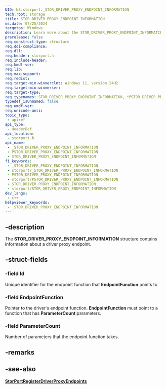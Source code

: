 ```yaml
---
UID: NS:storport._STOR_DRIVER_PROXY_ENDPOINT_INFORMATION
tech.root: storage
title: STOR_DRIVER_PROXY_ENDPOINT_INFORMATION
ms.date: 07/25/2024
targetos: Windows
description: Learn more about the STOR_DRIVER_PROXY_ENDPOINT_INFORMATION structure.
prerelease: false
req.construct-type: structure
req.ddi-compliance: 
req.dll: 
req.header: storport.h
req.include-header: 
req.kmdf-ver: 
req.lib: 
req.max-support: 
req.redist: 
req.target-min-winverclnt: Windows 11, version 24H2
req.target-min-winversvr: 
req.target-type: 
req.typenames: STOR_DRIVER_PROXY_ENDPOINT_INFORMATION, *PSTOR_DRIVER_PROXY_ENDPOINT_INFORMATION
typedef_isUnnamed: false
req.umdf-ver: 
req.unicode-ansi: 
topic_type:
 - apiref
api_type:
 - HeaderDef
api_location:
 - storport.h
api_name:
 - _STOR_DRIVER_PROXY_ENDPOINT_INFORMATION
 - PSTOR_DRIVER_PROXY_ENDPOINT_INFORMATION
 - STOR_DRIVER_PROXY_ENDPOINT_INFORMATION
f1_keywords:
 - _STOR_DRIVER_PROXY_ENDPOINT_INFORMATION
 - storport/_STOR_DRIVER_PROXY_ENDPOINT_INFORMATION
 - PSTOR_DRIVER_PROXY_ENDPOINT_INFORMATION
 - storport/PSTOR_DRIVER_PROXY_ENDPOINT_INFORMATION
 - STOR_DRIVER_PROXY_ENDPOINT_INFORMATION
 - storport/STOR_DRIVER_PROXY_ENDPOINT_INFORMATION
dev_langs:
 - c++
helpviewer_keywords:
 - _STOR_DRIVER_PROXY_ENDPOINT_INFORMATION
---
```


## -description

The **STOR_DRIVER_PROXY_ENDPOINT_INFORMATION** structure contains information about a driver proxy endpoint.

## -struct-fields

### -field Id

Unique identifier for the endpoint function that **EndpointFunction** points to.

### -field EndpointFunction

Pointer to the driver's endpoint function. **EndpointFunction** must point to a function that has **ParameterCount** parameters.

### -field ParameterCount

Number of parameters that the endpoint function takes.

## -remarks

## -see-also

[**StorPortRegisterDriverProxyEndpoints**](nf-storport-storportregisterdriverproxyendpoints.md)
